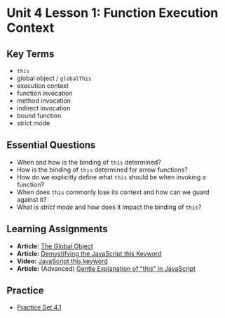 # Unit 4 Lesson 1: Function Execution Context

## Key Terms
* `this`
* global object / `globalThis`
* execution context
* function invocation
* method invocation
* indirect invocation
* bound function
* strict mode

## Essential Questions
* When and how is the binding of `this` determined?
* How is the binding of `this` determined for arrow functions?
* How do we explicitly define what `this` should be when invoking a function?
* When does `this` commonly lose its context and how can we guard against it?
* What is _strict mode_ and how does it impact the binding of `this`? 

## Learning Assignments
* **Article:** [The Global Object](https://javascript.info/global-object)
* **Article:** [Demystifying the JavaScript this Keyword](https://www.javascripttutorial.net/javascript-this/)
* **Video:** [JavaScript this keyword](https://www.youtube.com/watch?v=gvicrj31JOM)
* **Article:** (Advanced) [Gentle Explanation of "this" in JavaScript](https://dmitripavlutin.com/gentle-explanation-of-this-in-javascript/)

## Practice
* [Practice Set 4.1](https://github.com/The-Marcy-Lab-School/se-unit-4/blob/master/lesson-1-execution_context/practice-set-4_1/practice.md)




